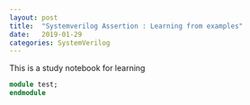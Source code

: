 ```yaml
---
layout: post
title:  "Systemverilog Assertion : Learning from examples"
date:   2019-01-29
categories: SystemVerilog
---
```


This is a study notebook for learning

```SystemVerilog
module test;
endmodule
```
 